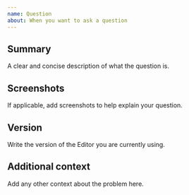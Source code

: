 ```yaml
---
name: Question
about: When you want to ask a question
---
```


<!--
  To make it easier for us to help you, please include as much useful information as possible.

  Useful Links:
  - tutorial: https://github.com/nhn/tui.editor/tree/master/docs
  - API/Example: https://nhn.github.io/tui.editor/latest/

  Before opening a new issue, please search existing issues https://github.com/nhn/tui.editor/issues
-->

## **Summary**
A clear and concise description of what the question is.

## **Screenshots**
If applicable, add screenshots to help explain your question.

## **Version**
Write the version of the Editor you are currently using.

## **Additional context**
Add any other context about the problem here.